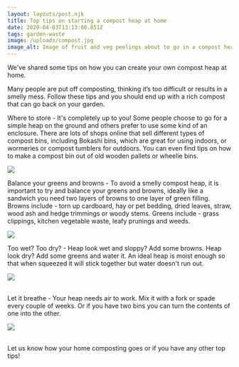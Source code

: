 ```yaml
---
layout: layouts/post.njk
title: Top tips on starting a compost heap at home
date: 2020-04-03T13:13:08.851Z
tags: garden-waste
image: /uploads/compost.jpg
image_alt: Image of fruit and veg peelings about to go in a compost heap
---
```

We've shared some tips on how you can create your own compost heap at home.

Many people are put off composting, thinking it’s too difficult or results in a smelly mess. Follow these tips and you should end up with a rich compost that can go back on your garden.

Where to store - It's completely up to you! Some people choose to go for a simple heap on the ground and others prefer to use some kind of an enclosure. There are lots of shops online that sell different types of compost bins, including Bokashi bins, which are great for using indoors, or wormeries or compost tumblers for outdoors. You can even find tips on how to make a compost bin out of old wooden pallets or wheelie bins.

![](/uploads/compost-tip1.jpg)

Balance your greens and browns - To avoid a smelly compost heap, it is important to try and balance your greens and browns, ideally like a sandwich you need two layers of browns to one layer of green filling. Browns include - torn up cardboard, hay or pet bedding, dried leaves, straw, wood ash and hedge trimmings or woody stems. Greens include - grass clippings, kitchen vegetable waste, leafy prunings and weeds.

![](/uploads/compost-tip2.jpg)

Too wet? Too dry? - Heap look wet and sloppy? Add some browns. Heap look dry? Add some greens and water it. An ideal heap is moist enough so that when squeezed it will stick together but water doesn't run out.

![](/uploads/compost-tip3.jpg)

\
Let it breathe - Your heap needs air to work. Mix it with a fork or spade every couple of weeks. Or if you have two bins you can turn the contents of one into the other.

![](/uploads/compost-tip4.jpg)

\
Let us know how your home composting goes or if you have any other top tips!